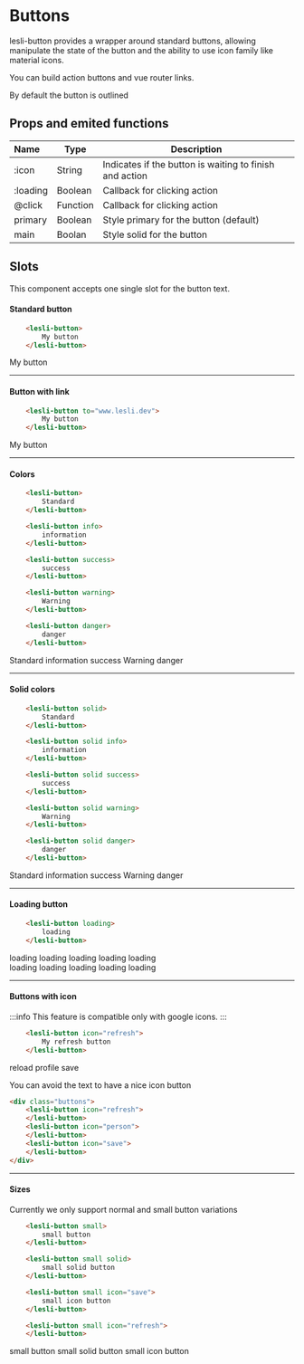 <script setup>
    import LesliButton from "./Button.vue"
</script>

# Buttons

lesli-button provides a wrapper around standard buttons, allowing manipulate the state of the button and the ability to use icon family like material icons.

You can build action buttons and vue router links.

By default the button is outlined

## Props and emited functions

| Name | Type | Description  |
|:---  |---   |---           |
| :icon | String | Indicates if the button is waiting to finish and action | 
| :loading | Boolean | Callback for clicking action | 
| @click | Function | Callback for clicking action | 
| primary | Boolean | Style primary for the button (default) | 
| main | Boolan | Style solid for the button | 


## Slots
This component accepts one single slot for the button text.

#### Standard button 
```html
    <lesli-button>
        My button
    </lesli-button>
```

<lesli-button>
    My button
</lesli-button>

<hr />


#### Button with link
```html
    <lesli-button to="www.lesli.dev">
        My button
    </lesli-button>
```

<lesli-button>
    My button
</lesli-button>

<hr />


#### Colors
```html
    <lesli-button>
        Standard
    </lesli-button>

    <lesli-button info>
        information
    </lesli-button>

    <lesli-button success>
        success
    </lesli-button>

    <lesli-button warning>
        Warning
    </lesli-button>

    <lesli-button danger>
        danger
    </lesli-button>
```
<div class="buttons">
    <lesli-button>
        Standard
    </lesli-button>
    <lesli-button info>
        information
    </lesli-button>
    <lesli-button success>
        success
    </lesli-button>
    <lesli-button warning>
        Warning
    </lesli-button>
    <lesli-button danger>
        danger
    </lesli-button>
</div>


<hr />


#### Solid colors
```html
    <lesli-button solid>
        Standard
    </lesli-button>

    <lesli-button solid info>
        information
    </lesli-button>

    <lesli-button solid success>
        success
    </lesli-button>

    <lesli-button solid warning>
        Warning
    </lesli-button>

    <lesli-button solid danger>
        danger
    </lesli-button>
```
<div class="buttons">
    <lesli-button solid>
        Standard
    </lesli-button>
    <lesli-button solid info>
        information
    </lesli-button>
    <lesli-button solid success>
        success
    </lesli-button>
    <lesli-button solid warning>
        Warning
    </lesli-button>
    <lesli-button solid danger>
        danger
    </lesli-button>
</div>

<hr />

#### Loading button 

```html
    <lesli-button loading>
        loading
    </lesli-button>
```

<div class="buttons mb-3">
    <lesli-button loading>
        loading
    </lesli-button>
    <lesli-button loading info>
        loading
    </lesli-button>
    <lesli-button loading success>
        loading
    </lesli-button>
    <lesli-button loading warning>
        loading
    </lesli-button>
    <lesli-button loading danger>
        loading
    </lesli-button>
</div>
<div class="buttons">
    <lesli-button loading solid>
        loading
    </lesli-button>
    <lesli-button loading solid info>
        loading
    </lesli-button>
    <lesli-button loading solid success>
        loading
    </lesli-button>
    <lesli-button loading solid warning>
        loading
    </lesli-button>
    <lesli-button loading solid danger>
        loading
    </lesli-button>
</div>

<hr />


#### Buttons with icon

:::info
This feature is compatible only with google icons.
:::

```html
    <lesli-button icon="refresh">
        My refresh button
    </lesli-button>
```
<div class="buttons">
    <lesli-button icon="refresh">
        reload
    </lesli-button>
    <lesli-button icon="person">
        profile
    </lesli-button>
    <lesli-button icon="save">
        save
    </lesli-button>
</div>

You can avoid the text to have a nice icon button
```html
<div class="buttons">
    <lesli-button icon="refresh">
    </lesli-button>
    <lesli-button icon="person">
    </lesli-button>
    <lesli-button icon="save">
    </lesli-button>
</div>
```
<div class="buttons">
    <lesli-button icon="refresh">
    </lesli-button>
    <lesli-button icon="person">
    </lesli-button>
    <lesli-button icon="save">
    </lesli-button>
</div>


<hr />


#### Sizes 
Currently we only support normal and small button variations

```html
    <lesli-button small>
        small button
    </lesli-button>

    <lesli-button small solid>
        small solid button
    </lesli-button>

    <lesli-button small icon="save">
        small icon button
    </lesli-button>

    <lesli-button small icon="refresh">
    </lesli-button>
```
<div class="buttons">
    <lesli-button small>
        small button
    </lesli-button>
    <lesli-button small solid>
        small solid button
    </lesli-button>
    <lesli-button small icon="save">
        small icon button
    </lesli-button>
    <lesli-button small icon="refresh">
    </lesli-button>
</div>
